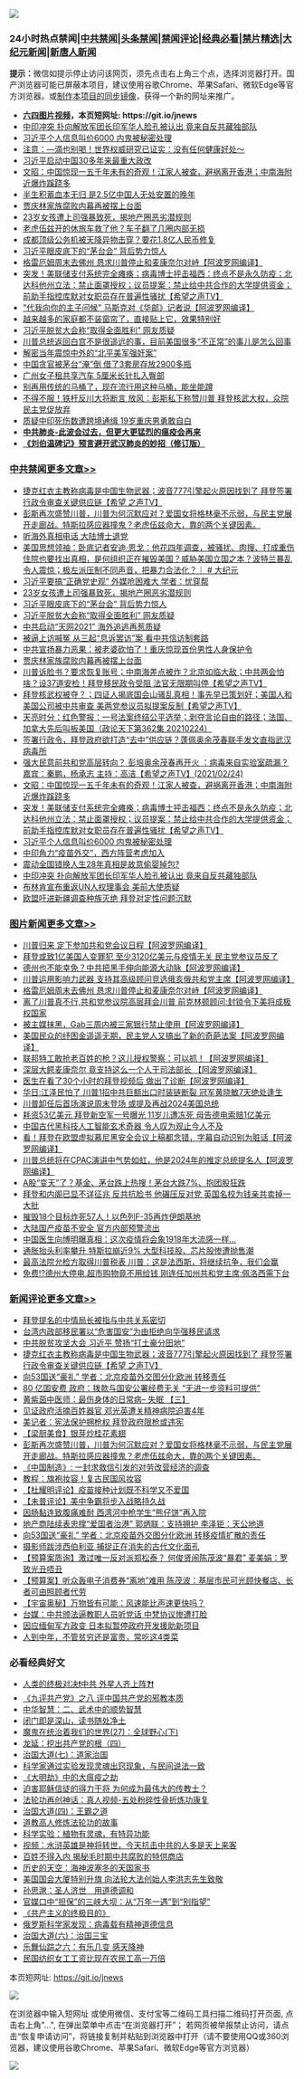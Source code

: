 ![](https://raw.githubusercontent.com/fqnews/bnews/master/64photo/fqnews-qr.jpg)

<div id="tt">
<h3>24小时热点禁闻|<a href="#%E4%B8%AD%E5%85%B1%E7%A6%81%E9%97%BB%E6%9B%B4%E5%A4%9A%E6%96%87%E7%AB%A0">中共禁闻</a>|<a href="#%E5%9B%BE%E7%89%87%E6%96%B0%E9%97%BB%E6%9B%B4%E5%A4%9A%E6%96%87%E7%AB%A0">头条禁闻</a>|<a href="#%E6%96%B0%E9%97%BB%E8%AF%84%E8%AE%BA%E6%9B%B4%E5%A4%9A%E6%96%87%E7%AB%A0">禁闻评论|<a href="#%E5%BF%85%E7%9C%8B%E7%BB%8F%E5%85%B8%E5%A5%BD%E6%96%87">经典必看|<a href="/video.md#%E7%A6%81%E7%89%87%E7%B2%BE%E9%80%89">禁片精选</a>|<a href="https://github.com/fqnews/djy/blob/master/gb/nf1351518.md#1">大纪元新闻</a>|<a href="https://github.com/fqnews/ntdtv/blob/master/gb/prog204.md#1">新唐人新闻</a></h3>
<div><b>提示：</b>微信如提示停止访问该网页，须先点击右上角三个点，选择浏览器打开。国产浏览器可能已屏蔽本项目，建议使用谷歌Chrome、苹果Safari、微软Edge等官方浏览器。或<a href="https://github.com/fqnews/bnews/blob/master/%E5%88%B6%E4%BD%9Cgit%E7%A6%81%E9%97%BB%E9%95%9C%E5%83%8F.md">制作本项目的同步镜像</a>，获得一个新的网址来推广。</div>
<ul>
<li><b><a href="http://d1.bdrive.tk/64.mp4" target="_blank">六四图片视频</a>，本页短网址: https://git.io/jnews</b></li>
<li><a href="/cbnews/20210225/1493338.md">中印冲突 扑向解放军团长印军华人脸孔被认出 竟来自反共藏独部队</a></li>
<li><a href="/cbnews/20210225/1493361.md">习近平个人信息叫价6000 内鬼被秘密处理</a></li>
<li><a href="/health/20210225/1493532.md">注意：—滴也别喝！世界权威研究已证实：没有任何健康好处～</a></li>
<li><a href="/baitai/20210225/1493636.md">习近平启动中国30多年来最重大政改</a></li>
<li><a href="/cbnews/20210225/1493428.md">文昭：中国惊现一五千年未有的奇观！江家人被查，避祸离开香港；中南海附近爆炸蹊跷多</a></li>
<li><a href="/finance/20210225/1493362.md">半生积蓄血本无归 是2.5亿中国人无处安置的晚年</a></li>
<li><a href="/cbnews/20210225/1493690.md">贾庆林家族腐败内幕再被摆上台面</a></li>
<li><a href="/cbnews/20210225/1493829.md">23岁女孩遭上司强暴致死，揭地产圈恶劣潜规则</a></li>
<li><a href="/cnnews/20210225/1493287.md">老虎伍兹开的休旅车救了他？车子翻了几圈内部无损</a></li>
<li><a href="/cbnews/20210225/1493307.md">成都顶级公务机被天降异物击穿？要花1.8亿人民币修复</a></li>
<li><a href="/cbnews/20210225/1493828.md">习近平眼皮底下的“茅台会” 背后势力惊人</a></li>
<li><a href="/topimagenews/20210225/1493255.md">格雷厄姆周末去佛州 恳求川普停止和麦康奈尔对峙【阿波罗网编译】</a></li>
<li><a href="/comments/20210225/1493401.md">突发！美联储支付系统完全瘫痪；病毒博士抨击福西：终点不是永久防疫；北达科他州立法：禁止面罩授权；议员提案：禁止给中共合作的大学提供资金；前助手指控库默对女职员存在普遍性骚扰【希望之声TV】</a></li>
<li><a href="/cnnews/20210225/1493755.md">"代我向你的主子问候" 马斯克对《华邮》记者说【阿波罗网编译】</a></li>
<li><a href="/lifebaike/20210225/1493730.md">越来越多的家庭都不装窗帘了，直接贴上它，效果特别好</a></li>
<li><a href="/cbnews/20210225/1493796.md">习近平脱贫大会称“取得全面胜利” 网友质疑</a></li>
<li><a href="/worldnews/usa/20210225/1493470.md">川普总统返回白宫不是很遥远的事，目前美国很多“不正常”的事儿是怎么回事</a></li>
<li><a href="/cbnews/20210225/1493328.md">解密当年震惊中外的“北平美军强奸案”</a></li>
<li><a href="/cnnews/20210225/1493301.md">中国贪官被茅台“淹”倒 借了3套房存放2900多瓶</a></li>
<li><a href="/cbnews/20210225/1493314.md">广州女子租共享汽车 5厘米长针扎入臀部</a></li>
<li><a href="/lifebaike/20210225/1493731.md">别再用传统的马桶了，现在流行用这种马桶，能坐能蹲</a></li>
<li><a href="/cnnews/20210225/1493602.md">不得不服！铁杆反川大将断言 放风：彭斯私下称赞川普 拜登核武大权，众院民主党促放弃</a></li>
<li><a href="/headline/20210225/1493235.md">质疑中印死伤数遭跨境通缉 19岁重庆男勇敢自白</a></li>
<li><b><a href="/comments/20200211/1275071.md" target="_blank">中共肺炎-此波会过去，但更大更猛烈的瘟疫会再来</a></b></li>
<li><b><a href="/comments/20200207/1272816.md" target="_blank">《刘伯温碑记》预言避开武汉肺炎的妙招（修订版）</a></b></li>
</ul>
</div>

<div class="catlist">
<h3><a href="/cbnews/" target="_blank">中共禁闻</a><span><a href="/cbnews/" target="_blank" rel="nofollow">更多文章>></a></span></h3>
<ul>
<li><a href="/comments/20210225/1493890.md" target="_blank">捷克红衣主教称病毒是中国生物武器；波音777引擎起火原因找到了 拜登签署行政令审查关键供应链【希望 之声TV】</a></li>
<li><a href="/comments/20210225/1493873.md" target="_blank">彭斯再次盛赞川普，川普为何沉默应对？爱国女将格林毫不示弱，与民主党展开走廊战。特斯拉感应器撞鬼？老虎伍兹命大，靠的两个关键因素。</a></li>
<li><a href="/cbnews/20210225/1493870.md" target="_blank">听海外真相电话 大陆博士退党</a></li>
<li><a href="/cbnews/20210225/1493868.md" target="_blank">美国思想领袖：卧底记者安迪‧恩戈：他花四年调查，被骚扰、肉搜、打成重伤住院也要找出真相，是何组织正在摧毁美国？威胁美国立国之本？波特兰暴乱令人震惊；极左派压制不同声音，把暴力合法化？｜ # 大纪元</a></li>
<li><a href="/cbnews/20210225/1493858.md" target="_blank">习近平要搞“正确党史观” 外媒呛困难大 学者：忧穿帮</a></li>
<li><a href="/cbnews/20210225/1493829.md" target="_blank">23岁女孩遭上司强暴致死，揭地产圈恶劣潜规则</a></li>
<li><a href="/cbnews/20210225/1493828.md" target="_blank">习近平眼皮底下的“茅台会” 背后势力惊人</a></li>
<li><a href="/cbnews/20210225/1493796.md" target="_blank">习近平脱贫大会称“取得全面胜利” 网友质疑</a></li>
<li><a href="/cbnews/20210225/1493795.md" target="_blank">中共启动“天网2021” 海外追逃再惹质疑</a></li>
<li><a href="/cbnews/20210225/1493771.md" target="_blank">被逼上访喊冤 从三起“息诉罢访”案 看中共信访制套路</a></li>
<li><a href="/cbnews/20210225/1493726.md" target="_blank">中共宣扬暴力恶果：被老婆砍怕了！重庆惊现首份男性人身保护令</a></li>
<li><a href="/cbnews/20210225/1493690.md" target="_blank">贾庆林家族腐败内幕再被摆上台面</a></li>
<li><a href="/comments/20210225/1493667.md" target="_blank">川普诉脸书？要求恢复账号；中南海差点被炸？北京如临大敌；中共两会怕啥？设37道安检！拜登移民政令受阻 法官无限期叫停【希望之声TV】</a></li>
<li><a href="/comments/20210225/1493563.md" target="_blank">拜登核武权被夺？；四证人揭底国会山骚乱真相！事先早已策划好；美国人和美国公司被中共审查 美两党参议员拟提案反制【希望之声TV】</a></li>
<li><a href="/cbnews/20210225/1493523.md" target="_blank">天亮时分：红色警报：一号法案终结公平选举；剥夺言论自由的路径；法国、加拿大先后叫板美国（政论天下第362集 20210224）</a></li>
<li><a href="/comments/20210225/1493479.md" target="_blank">签署行政令，拜登政府欲打造“去中”供应链？蓬佩奥余茂春联手发文直指武汉病毒所</a></li>
<li><a href="/comments/20210225/1493446.md" target="_blank">强大民意前共和党高层转向？ 彭培奥余茂春再开火 ：病毒来自实验室疏漏？  嘉宾：秦鹏，杨承志  主持：高洁【希望之声TV】(2021/02/24)</a></li>
<li><a href="/cbnews/20210225/1493428.md" target="_blank">文昭：中国惊现一五千年未有的奇观！江家人被查，避祸离开香港；中南海附近爆炸蹊跷多</a></li>
<li><a href="/comments/20210225/1493401.md" target="_blank">突发！美联储支付系统完全瘫痪；病毒博士抨击福西：终点不是永久防疫；北达科他州立法：禁止面罩授权；议员提案：禁止给中共合作的大学提供资金；前助手指控库默对女职员存在普遍性骚扰【希望之声TV】</a></li>
<li><a href="/cbnews/20210225/1493361.md" target="_blank">习近平个人信息叫价6000 内鬼被秘密处理</a></li>
<li><a href="/cbnews/20210225/1493360.md" target="_blank">中印角力“疫苗外交”，西方阵营考虑加入</a></li>
<li><a href="/cbnews/20210225/1493359.md" target="_blank">震动全国错换人生28年真相是故意偷婴掉包?</a></li>
<li><a href="/cbnews/20210225/1493338.md" target="_blank">中印冲突 扑向解放军团长印军华人脸孔被认出 竟来自反共藏独部队</a></li>
<li><a href="/cbnews/20210225/1493337.md" target="_blank">布林肯宣布重返UN人权理事会 美前大使质疑</a></li>
<li><a href="/cbnews/20210225/1493329.md" target="_blank">欧盟吁进新疆调查种族灭绝 拜登对定性问题沉默</a></li>

</ul>
</div>
<div class="catlist">
<h3><a href="/topimagenews/" target="_blank">图片新闻</a><span><a href="/topimagenews/" target="_blank" rel="nofollow">更多文章>></a></span></h3>
<ul>
<li><a href="/topimagenews/20210225/1493879.md" target="_blank">川普归来 定下参加共和党会议日程【阿波罗网编译】</a></li>
<li><a href="/topimagenews/20210225/1493857.md" target="_blank">拜登或致1亿美国人变罪犯 至少3120亿美元与疫情无关 民主党参议员反了</a></li>
<li><a href="/topimagenews/20210225/1493711.md" target="_blank">德州也不能幸免？中共把黑手伸向能源大动脉【阿波罗网编译】</a></li>
<li><a href="/topimagenews/20210225/1493564.md" target="_blank">川普运用影响力武器 支持其高级顾问竞选俄亥俄共和党主席【阿波罗网编译】</a></li>
<li><a href="/topimagenews/20210225/1493255.md" target="_blank">格雷厄姆周末去佛州 恳求川普停止和麦康奈尔对峙【阿波罗网编译】</a></li>
<li><a href="/topimagenews/20210224/1493114.md" target="_blank">离了川普真不行,共和党参议院高层拜会川普 前克林顿顾问:封锁令下美将成极权国家</a></li>
<li><a href="/topimagenews/20210224/1493112.md" target="_blank">被主媒抹黑，Gab三周内被三家银行禁止使用【阿波罗网编译】</a></li>
<li><a href="/topimagenews/20210224/1493090.md" target="_blank">美国民众的纾困金遥遥无期，民主党人又搞出了新的奇葩法案【阿波罗网编译】</a></li>
<li><a href="/topimagenews/20210224/1492943.md" target="_blank">联邦特工敢抢老百姓的枪？这儿授权警察：可以抓！【阿波罗网编译】</a></li>
<li><a href="/topimagenews/20210224/1492899.md" target="_blank">深层大鳄麦康奈尔 竟支持这么一个人干司法部长 【阿波罗网编译】</a></li>
<li><a href="/topimagenews/20210224/1492835.md" target="_blank">医生在看了30个小时的拜登视频后 做出了诊断【阿波罗网编译】</a></li>
<li><a href="/topimagenews/20210224/1492754.md" target="_blank">华日:江泽民怕了 川普1招中共巨额出口时装链断裂 冠军黄晓敏7天绝处逢生</a></li>
<li><a href="/topimagenews/20210224/1492703.md" target="_blank">川普卸任后首场演说周末登场 或提及再战2024美国总统</a></li>
<li><a href="/topimagenews/20210224/1492627.md" target="_blank">耗资53亿美元 拜登新空军一号曝光 11岁儿遭冻死 母告德电索赔1亿美元</a></li>
<li><a href="/comments/20210223/1492497.md" target="_blank">中国古代黑科技人工智能玄术奇器 令人叹为观止今人不及</a></li>
<li><a href="/topimagenews/20210223/1492430.md" target="_blank">看！拜登在欧盟虚拟慕尼黑安全会议上稿都念错，字幕自动识别为脏话【阿波罗网编译】</a></li>
<li><a href="/topimagenews/20210223/1492410.md" target="_blank">川普总统将在CPAC演讲中气势如虹，他是2024年的推定总统提名人【阿波罗网编译】</a></li>
<li><a href="/topimagenews/20210223/1492252.md" target="_blank">A股“变天”了？基金、茅台跌上热搜！茅台大跌7%、抱团股狂跌</a></li>
<li><a href="/topimagenews/20210223/1492195.md" target="_blank">拜登和内阁已显不详征兆 反共抗脸书 他碾压反对党 英国名校为钱亲共卖掉一大批</a></li>
<li><a href="/topimagenews/20210223/1492194.md" target="_blank">摧毁18个目标炸死57人！以色列F-35再炸伊朗基地</a></li>
<li><a href="/topimagenews/20210223/1492059.md" target="_blank">大陆国产疫苗不安全 官方内部预警流出</a></li>
<li><a href="/topimagenews/20210223/1492174.md" target="_blank">中国医生向博明曝真相：这次疫情将会象1918年大流感一样&#8230;</a></li>
<li><a href="/topimagenews/20210223/1492091.md" target="_blank">通胀抬头利率攀升 特斯拉崩近9% 大型科技股、芯片股惨遭抛售潮</a></li>
<li><a href="/topimagenews/20210223/1492086.md" target="_blank">最高法院允检方取得川普税表 川普：这是法西斯，将继续抗争，我们会赢</a></li>
<li><a href="/topimagenews/20210223/1492049.md" target="_blank">免费!?德州大停电,超市购物竟不用给钱 刚连任加州共和党主席:佩洛西需下台</a></li>

</ul>
</div>
<div class="catlist">
<h3><a href="/comments/" target="_blank">新闻评论</a><span><a href="/comments/" target="_blank" rel="nofollow">更多文章>></a></span></h3>
<ul>
<li><a href="/comments/20210225/1493944.md" target="_blank">拜登提名的中情局长被指与中共关系密切</a></li>
<li><a href="/comments/20210225/1493904.md" target="_blank">台湾内政部移民署以“危害国安”为由拒绝向华强移民请求</a></li>
<li><a href="/comments/20210225/1493899.md" target="_blank">中共脱贫攻坚大会 习近平 赞扬“打土豪分田地”</a></li>
<li><a href="/comments/20210225/1493890.md" target="_blank">捷克红衣主教称病毒是中国生物武器；波音777引擎起火原因找到了 拜登签署行政令审查关键供应链【希望 之声TV】</a></li>
<li><a href="/comments/20210225/1493889.md" target="_blank">向53国送“豪礼” 学者：北京疫苗外交图分化欧洲 转移责任</a></li>
<li><a href="/comments/20210225/1493887.md" target="_blank">80 亿国安费 政府：拨款与国安公署经费无关 “无进一步资料可提供”</a></li>
<li><a href="/comments/20210225/1493885.md" target="_blank">黄紫茵中医师：最伤身体的日常病– 失眠 【三】</a></li>
<li><a href="/comments/20210225/1493882.md" target="_blank">见证政府活摘百姓器官 邓光英遭关精神病院迫害4年</a></li>
<li><a href="/comments/20210225/1493881.md" target="_blank">美记者：宪法保护拥枪权 拜登政府限枪或违宪</a></li>
<li><a href="/comments/20210225/1493880.md" target="_blank">【梁厨美食】银芽炒桂花素翅</a></li>
<li><a href="/comments/20210225/1493873.md" target="_blank">彭斯再次盛赞川普，川普为何沉默应对？爱国女将格林毫不示弱，与民主党展开走廊战。特斯拉感应器撞鬼？老虎伍兹命大，靠的两个关键因素。</a></li>
<li><a href="/comments/20210225/1493865.md" target="_blank">《中国制造》: 一封求救信引发的对劳改营经济的调查</a></li>
<li><a href="/comments/20210225/1493864.md" target="_blank">教程：旗袍妆容！复古民国风妆容</a></li>
<li><a href="/comments/20210225/1493860.md" target="_blank">【杜耀明评论】疫苗接种计划既不科学又不爱国</a></li>
<li><a href="/comments/20210225/1493850.md" target="_blank">【未普评论】美中争霸将步入战略持久战</a></li>
<li><a href="/comments/20210225/1493845.md" target="_blank">因肠黏连致腹痛难耐 西湾河中枪学生“熊仔饼”再入院</a></li>
<li><a href="/comments/20210225/1493844.md" target="_blank">地产商陆续表忠撑“爱国者治港” 郭炳联：支持拥护 李泽钜：天公地道</a></li>
<li><a href="/comments/20210225/1493843.md" target="_blank">向53国送“豪礼” 学者：北京疫苗外交图分化欧洲 转移疫情扩散的责任</a></li>
<li><a href="/comments/20210225/1493813.md" target="_blank">摄影师跋涉西伯利亚 捕捉正在消失的古代文化面孔</a></li>
<li><a href="/comments/20210225/1493790.md" target="_blank">【预算案质询】激过唯一反对派郑松泰？ 何俊贤闹陈茂波“暴君” 麦美娟：罗致光丑唔丑</a></li>
<li><a href="/comments/20210225/1493789.md" target="_blank">【预算案】听众轰电子消费券“离地”难用 陈茂波：基层市民可光顾快餐店、长者可由照顾者代劳</a></li>
<li><a href="/comments/20210225/1493788.md" target="_blank">【宇宙奥秘】万物皆有可能：风速能比声速更快吗？</a></li>
<li><a href="/comments/20210225/1493784.md" target="_blank">台媒：中共颁法逼教职人员听党话 中梵协议惨遭打脸</a></li>
<li><a href="/comments/20210225/1493783.md" target="_blank">因应缅甸军方政变 日本拟暂停政府开发援助新项目</a></li>
<li><a href="/comments/20210225/1493782.md" target="_blank">人到中年，不管贫穷还是富贵，常吃这4类菜</a></li>

</ul>
</div>

<div class="catlist">
<h3>必看经典好文</h3>
<ul>
<li><a href="/cbnews/20210119/1470579.md" target="_blank">人类的终极对决❗中共 外星人齐上阵❓❗</a></li>
<li><a href="/bookonline/20131116/201047.md" target="_blank">《九评共产党》之八 评中国共产党的邪教本质</a></li>
<li><a href="/comments/20200605/783249.md" target="_blank">中华智慧：二、武术中的顺势智慧</a></li>
<li><a href="/tculture/20200803/1373949.md" target="_blank">闭门即是深山，读书随处净土</a></li>
<li><a href="/comments/20181224/1052333.md" target="_blank">魔鬼在统治着我们的世界(27)：全球野心(下)</a></li>
<li><a href="/comments/20200930/1405812.md" target="_blank">龙延：挖出共产党的根（四）</a></li>
<li><a href="/cbnews/20190424/913985.md" target="_blank">治国大道(七)：道家治国</a></li>
<li><a href="/comments/20200921/1400587.md" target="_blank">科学家通过实验发现灵魂出窍现象，与民间说法一致</a></li>
<li><a href="/comments/20200203/1269785.md" target="_blank">《大明劫》中的大瘟疫之劫</a></li>
<li><a href="/comments/20200622/1346846.md" target="_blank">迫害耶稣信徒的得力干将  为何成为最伟大的传教士？</a></li>
<li><a href="/comments/20190516/1128964.md" target="_blank">法轮功再创神话：真人视频-五处粉碎性骨折炼功康复</a></li>
<li><a href="/cbnews/20180310/912637.md" target="_blank">治国大道(四)：王霸之道</a></li>
<li><a href="/comments/20200805/1375080.md" target="_blank">道教高人修炼法轮功的故事</a></li>
<li><a href="/comments/20200605/783205.md" target="_blank">科学实验：植物有灵魂，有特异功能</a></li>
<li><a href="/comments/20200623/1273653.md" target="_blank">视频：水浒英雄是神将转世，今天抗击中共的人多是天上来客</a></li>
<li><a href="/lifebaike/20200711/1358994.md" target="_blank">百姓不得入内 揭秘毛时期中共腐败的特供商店</a></li>
<li><a href="/tculture/xiulian/20170318/732480.md" target="_blank">历史的天空：海神波塞冬的天国家书</a></li>
<li><a href="/comments/20200516/1329276.md" target="_blank">美国国会大厦特别升旗 向法轮大法创始人李洪志先生致敬</a></li>
<li><a href="/comments/20210216/1488350.md" target="_blank">孙思邈：圣人济世　用道德调和</a></li>
<li><a href="/cbnews/20200624/1349641.md" target="_blank">官媒口中“担保”的三峡大坝：从“万年一遇”到“别指望”</a></li>
<li><a href="/bookwiki/20171120/858084.md" target="_blank">《共产主义的终极目的》</a></li>
<li><a href="/cbnews/20200823/1384378.md" target="_blank">俄罗斯科学家发现：病毒载有精神道德信息</a></li>
<li><a href="/cbnews/20180312/913459.md" target="_blank">治国大道(六)：治国三宝</a></li>
<li><a href="/tculture/20190101/792146.md" target="_blank">乐舞仙踪之六：有乐几变 感天降神</a></li>
<li><a href="/lifebaike/20200515/1328783.md" target="_blank">民国纺织女工工资比现在农民工高一万倍</a></li>

</ul>
</div>

本页短网址: https://git.io/jnews

![](https://raw.githubusercontent.com/fqnews/bnews/master/64photo/fqnews-qr.jpg)

在浏览器中输入短网址 或使用微信、支付宝等二维码工具扫描二维码打开页面, 点击右上角"...", 在弹出菜单中点击“在浏览器打开”； 若网页被举报禁止访问，请点击“恢复申请访问”，将链接复制并粘贴到浏览器中打开（请不要使用QQ或360浏览器，建议使用谷歌Chrome、苹果Safari、微软Edge等官方浏览器）

![](https://raw.githubusercontent.com/fqnews/bnews/master/64photo/wx.jpg)
